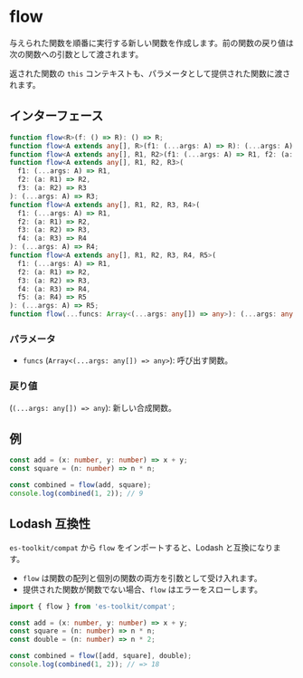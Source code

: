 # flow

与えられた関数を順番に実行する新しい関数を作成します。前の関数の戻り値は次の関数への引数として渡されます。

返された関数の `this` コンテキストも、パラメータとして提供された関数に渡されます。

## インターフェース

```typescript
function flow<R>(f: () => R): () => R;
function flow<A extends any[], R>(f1: (...args: A) => R): (...args: A) => R;
function flow<A extends any[], R1, R2>(f1: (...args: A) => R1, f2: (a: R1) => R2): (...args: A) => R2;
function flow<A extends any[], R1, R2, R3>(
  f1: (...args: A) => R1,
  f2: (a: R1) => R2,
  f3: (a: R2) => R3
): (...args: A) => R3;
function flow<A extends any[], R1, R2, R3, R4>(
  f1: (...args: A) => R1,
  f2: (a: R1) => R2,
  f3: (a: R2) => R3,
  f4: (a: R3) => R4
): (...args: A) => R4;
function flow<A extends any[], R1, R2, R3, R4, R5>(
  f1: (...args: A) => R1,
  f2: (a: R1) => R2,
  f3: (a: R2) => R3,
  f4: (a: R3) => R4,
  f5: (a: R4) => R5
): (...args: A) => R5;
function flow(...funcs: Array<(...args: any[]) => any>): (...args: any[]) => any;
```

### パラメータ

- `funcs` (`Array<(...args: any[]) => any>`): 呼び出す関数。

### 戻り値

(`(...args: any[]) => any`): 新しい合成関数。

## 例

```typescript
const add = (x: number, y: number) => x + y;
const square = (n: number) => n * n;

const combined = flow(add, square);
console.log(combined(1, 2)); // 9
```

## Lodash 互換性  

`es-toolkit/compat` から `flow` をインポートすると、Lodash と互換になります。

- `flow` は関数の配列と個別の関数の両方を引数として受け入れます。  
- 提供された関数が関数でない場合、`flow` はエラーをスローします。

```typescript
import { flow } from 'es-toolkit/compat';

const add = (x: number, y: number) => x + y;
const square = (n: number) => n * n;
const double = (n: number) => n * 2;

const combined = flow([add, square], double);
console.log(combined(1, 2)); // => 18
```